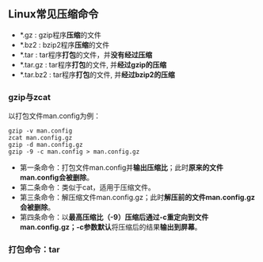 ## Linux常见压缩命令
- \*.gz : gzip程序**压缩**的文件
- \*.bz2 : bzip2程序**压缩**的文件
- \*.tar : tar程序**打包**的文件，并**没有经过压缩**
- \*.tar.gz : tar程序**打包**的文件, 并**经过gzip的压缩**
- \*.tar.bz2 : tar程序**打包**的文件, 并**经过bzip2的压缩**

### gzip与zcat
以打包文件man.config为例：

	gzip -v man.config 
	zcat man.config.gz
	gzip -d man.config.gz
	gzip -9 -c man.config > man.config.gz
- 第一条命令：打包文件man.config并**输出压缩比**；此时**原来的文件man.config会被删除**。
- 第二条命令：类似于cat，适用于压缩文件。
- 第三条命令：解压缩文件man.config.gz；此时**解压前的文件man.config.gz会被删除**。
- 第四条命令：以**最高压缩比（-9）**压缩后通过-c重定向到文件man.config.gz；-c参数**默认**将压缩后的结果**输出到屏幕**。

### 打包命令：tar

